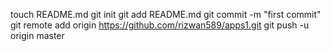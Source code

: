 touch README.md
git init
git add README.md
git commit -m "first commit"
git remote add origin https://github.com/rizwan589/apps1.git
git push -u origin master
